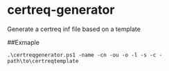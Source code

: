 # certreq-generator
Generate a certreq inf file based on a template

##Exmaple
```
.\certreqgenerator.ps1 -name -cn -ou -o -l -s -c -path\to\certreqtemplate
```
